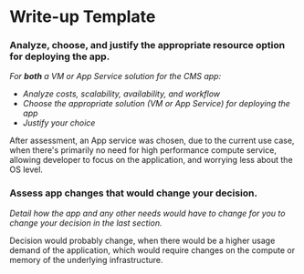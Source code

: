 # Write-up Template

### Analyze, choose, and justify the appropriate resource option for deploying the app.

*For **both** a VM or App Service solution for the CMS app:*
- *Analyze costs, scalability, availability, and workflow*
- *Choose the appropriate solution (VM or App Service) for deploying the app*
- *Justify your choice*

After assessment, an App service was chosen, due to the current use case, when there's primarily no need for high performance compute service, allowing developer to focus on the application, and worrying less about the OS level.

### Assess app changes that would change your decision.

*Detail how the app and any other needs would have to change for you to change your decision in the last section.* 

Decision would probably change, when there would be a higher usage demand of the application, which would require changes on the compute or memory of the underlying infrastructure.
